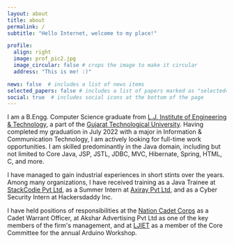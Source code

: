 ```yaml
---
layout: about
title: about
permalink: /
subtitle: "Hello Internet, welcome to my place!"

profile:
  align: right
  image: prof_pic2.jpg
  image_circular: false # crops the image to make it circular
  address: "This is me! :)"

news: false  # includes a list of news items
selected_papers: false # includes a list of papers marked as "selected={true}"
social: true  # includes social icons at the bottom of the page
---
```


I am a B.Engg. Computer Science graduate from [L.J. Institute of Engineering & Technology](https://www.ljku.edu.in/), a part of the [Gujarat Technological University](https://www.gtu.ac.in/). Having completed my graduation in July 2022 with a major in Information & Communication Technology, I am actively looking for full-time work opportunities. I am skilled predominantly in the Java domain, including but not limited to Core Java, JSP, JSTL, JDBC, MVC, Hibernate, Spring, HTML, C, and more.

I have managed to gain industrial experiences in short stints over the years. Among many organizations, I have received training as a Java Trainee at [StackCodie Pvt Ltd](https://www.stackcodie.com/), as a Summer Intern at [Axiray Pvt Ltd](http://axisray.in), and as a Cyber Security Intern at Hackersdaddy Inc.

I have held positions of responsibilities at the [Nation Cadet Corps](https://indiancc.nic.in/) as a Cadet Warrant Officer, at Akshar Advertising Pvt Ltd as one of the key members of the firm's management, and at [LJIET](https://www.ljku.edu.in/) as a member of the Core Committee for the annual Arduino Workshop.
